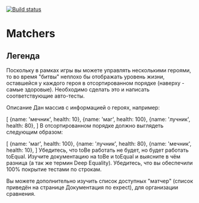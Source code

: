 [![Build status](https://ci.appveyor.com/api/projects/status/fg7fwklx0xt5dtev?svg=true)](https://ci.appveyor.com/project/Sashkasam/matchers-dz)
# Matchers

## Легенда

Поскольку в рамках игры вы можете управлять несколькими героями, то во время "битвы" неплохо бы отображать уровень жизни, оставшейся у каждого героя в отсортированном порядке (наверху - самые здоровые). Необходимо сделать это и написать соответствующие авто-тесты.

Описание
Дан массив с информацией о героях, например:

[
{name: 'мечник', health: 10},
{name: 'маг', health: 100},
{name: 'лучник', health: 80},
]
В отсортированном порядке должно выглядеть следующим образом:

[
{name: 'маг', health: 100},
{name: 'лучник', health: 80},
{name: 'мечник', health: 10},
]
Убедитесь, что toBe работать не будет, но будет работать toEqual. Изучите документацию на toBe и toEqual и выясните в чём разница (а так же термин Deep Equality). Убедитесь, что вы обеспечили 100% покрытие тестами по строкам.

Вы можете дополнительно изучить список доступных "матчер" (список приведён на странице Документация по expect), для организации сравнения.
